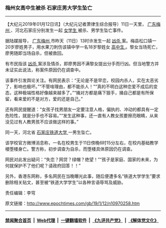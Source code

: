 ### 梅州女高中生被杀 石家庄男大学生坠亡
------------------------

<p>
 【大纪元2019年01月12日讯】（大纪元记者萧律生综合报导）11日一天里，
 <a href="http://www.epochtimes.com/gb/tag/%E5%B9%BF%E4%B8%9C%E6%A2%85%E5%B7%9E.html">
  广东梅州
 </a>
 、河北石家庄分别发生一起
 <a href="http://www.epochtimes.com/gb/tag/%E5%A5%B3%E5%AD%A6%E7%94%9F.html">
  女学生
 </a>
 被杀、男学生坠亡事件。
</p>
<p>
 据陆媒报导，
 <a href="http://www.epochtimes.com/gb/tag/%E5%B9%BF%E4%B8%9C%E6%A2%85%E5%B7%9E.html">
  广东梅州
 </a>
 市昨天（11日）13时许发生一起
 <a href="http://www.epochtimes.com/gb/tag/%E5%87%B6%E6%9D%80.html">
  凶杀
 </a>
 案。梅县松口镇一20岁廖姓男子，用水果刀刺伤该镇中学一名18岁黎姓女
 <a href="http://www.epochtimes.com/gb/tag/%E9%AB%98%E4%B8%AD%E7%94%9F.html">
  高中生
 </a>
 。黎女当场死亡，廖男随即当场自杀，但被救回。
</p>
<p>
 有市民指该
 <a href="http://www.epochtimes.com/gb/tag/%E5%87%B6%E6%9D%80.html">
  凶杀
 </a>
 案涉及情杀，即廖男因不满黎女提出分手而行凶。但当地警方并未证实此说法，称案件原因仍在调查中。
</p>
<p>
 该事件引发舆论关注。有网民表示：“无论是不是早恋，校园内杀人，实在太恶劣了，影响也极坏。”“不管啥理由，都不能杀人！”“真的不明白这种恋爱不成后的变态，这种极端性格好像越来越多了。”“捅对方都是痛下狠手，捅自己都是有所保留，看来爱的不是对方，爱的还是自己。”
</p>
<p>
 还有网民提醒道：“女孩子找男朋友一定要注意人格，偏执的、冲动的都具有一定危险性，就是分手也不容易。”“发生这种事，还一直有人教女孩要擦亮眼睛，从来没见过有人教男孩不应该做这样的事。”
</p>
<p>
 同一天，河北省
 <a href="http://www.epochtimes.com/gb/tag/%E7%9F%B3%E5%AE%B6%E5%BA%84%E9%93%81%E9%81%93%E5%A4%A7%E5%AD%A6.html">
  石家庄铁道大学
 </a>
 一男生坠亡。
</p>
<p>
 该学校官方微博消息称，一名在校男生于11日傍晚6时15分左右，在校内基础教学楼堕楼身亡。警方称，初步调查为自杀，而堕楼具体原因仍在调查。
</p>
<p>
 网民对此发出疑问：“失恋？网贷？绿帽？绝望！”“孩子是家庭、国家的未来，为何就保护不了他们呢？请政府回答！！”
</p>
<p>
 另外，香港东网称，多名网民在当晚曝光此事，随后便遭多名“铁道大学学生”要求删除相关贴文，甚至被“铁道大学学生”以各种言语辱骂及威胁。
</p>
<p>
 责任编辑：李穹
</p>

原文链接：http://www.epochtimes.com/gb/19/1/12/n10970258.htm


------------------------
#### [禁闻聚合首页](https://github.com/gfw-breaker/banned-news/blob/master/README.md) &nbsp;|&nbsp; [Web代理](https://github.com/gfw-breaker/open-proxy/blob/master/README.md) &nbsp;|&nbsp; [一键翻墙软件](https://github.com/gfw-breaker/nogfw/blob/master/README.md) &nbsp;|&nbsp; [《九评共产党》](https://github.com/gfw-breaker/9ping.md/blob/master/README.md#九评之一评共产党是什么) &nbsp;|&nbsp; [《解体党文化》](https://github.com/gfw-breaker/jtdwh.md/blob/master/README.md#绪论)